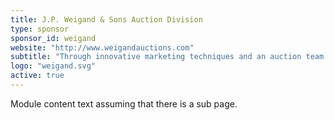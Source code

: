 ```yaml
---
title: J.P. Weigand & Sons Auction Division
type: sponsor
sponsor_id: weigand
website: "http://www.weigandauctions.com"
subtitle: "Through innovative marketing techniques and an auction team with over 125 years of auction experience, Weigand has obtained proven results which have placed our firm on the leading edge of the auction industry."
logo: "weigand.svg"
active: true
---
```

Module content text assuming that there is a sub page.